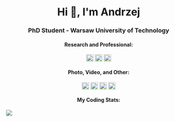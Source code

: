 <h1 align="center">Hi 👋, I'm Andrzej</h1>
<h3 align="center">PhD Student - Warsaw University of Technology</h3>


<h4 align="center">Research and Professional:</h4>
<p align="center">
    <a href="https://www.researchgate.net/profile/Andrzej-Bialecki-2" target="blank"><img align="center" src="https://cdnjs.cloudflare.com/ajax/libs/simple-icons/3.2.0/researchgate.svg" alt="researchgate-andrzej-bialecki" height="20" width="20" /></a>
    <a href="https://scholar.google.com/citations?user=lts1VPkAAAAJ" target="blank"><img align="center" src="https://cdn.jsdelivr.net/npm/simple-icons@3.0.1/icons/googlescholar.svg" alt="researchgate-andrzej-bialecki" height="20" width="20" /></a>
    <a href="https://www.linkedin.com/in/andrzej-bialecki/" target="blank"><img align="center" src="https://cdn.jsdelivr.net/npm/simple-icons@3.0.1/icons/linkedin.svg" alt="linkedin-andrzej-bialecki" height="20" width="20" /></a>
</p>

<h4 align="center">Photo, Video, and Other:</h4>

<p align="center">
    <a href="https://twitter.com/Kaszanas" target="blank"><img align="center" src="https://cdn.jsdelivr.net/npm/simple-icons@3.0.1/icons/twitter.svg" alt="twitter-kaszanas" height="20" width="20" /></a>
    <a href="https://www.youtube.com/@Kaszanas" target="blank"><img align="center" src="https://cdnjs.cloudflare.com/ajax/libs/line-awesome/1.3.0/svg/youtube.svg" alt="youtube-kaszanas" height="20" width="20" /></a>
    <a href="https://open.spotify.com/artist/0KbYCEtGsAVlwqjoaCJkEl?si=pdpUuvsCSZGYsALmbP3cwg" target="blank"><img align="center" src="https://cdn.jsdelivr.net/npm/simple-icons@3.0.1/icons/spotify.svg" alt="youtube-kaszanas" height="20" width="20" /></a>
    <a href="https://www.instagram.com/kaszanas/" target="blank"><img align="center" src="https://cdn.jsdelivr.net/npm/simple-icons@3.0.1/icons/instagram.svg" alt="instagram-kaszanas" height="20" width="20" /></a>
</p>

<h4 align="center">My Coding Stats:</h4>
<a align="center" href="https://github.com/Kaszanas">
  <img align="center" src="https://github-readme-stats.vercel.app/api/top-langs/?username=kaszanas&layout=compact&hide=javascript,html,css,autohotkey,jupyter%20notebook&count_private=true" />
</a>

